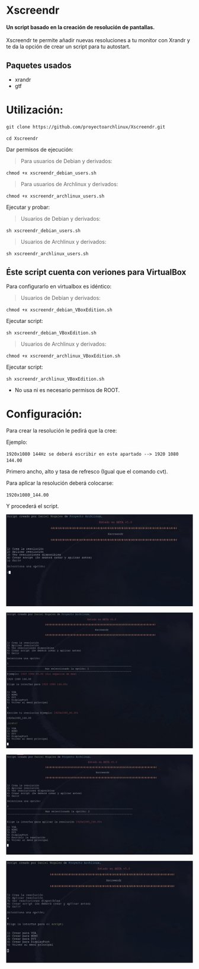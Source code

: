 # Xscreendr
#### Un script basado en la creación de resolución de pantallas.

Xscreendr te permite añadir nuevas resoluciones a tu monitor con Xrandr y te da la opción de crear un script para tu autostart.

## Paquetes usados

- xrandr
- gtf

# Utilización:

`git clone https://github.com/proyectoarchlinux/Xscreendr.git`

`cd Xscreendr`

Dar permisos de ejecución:

> Para usuarios de Debian y derivados:

`chmod +x xscreendr_debian_users.sh`

> Para usuarios de Archlinux y derivados:

`chmod +x xscreendr_archlinux_users.sh`

Ejecutar y probar:

> Usuarios de Debian y derivados:

`sh xscreendr_debian_users.sh`

> Usuarios de Archlinux y derivados:

`sh xscreendr_archlinux_users.sh`

## Éste script cuenta con veriones para VirtualBox

Para configurarlo en virtualbox es idéntico:

> Usuarios de Debian y derivados:

`chmod +x xscreendr_debian_VBoxEdition.sh`

Ejecutar script:

`sh xscreendr_debian_VBoxEdition.sh`

> Usuarios de Archlinux y derivados:

`chmod +x xscreendr_archlinux_VBoxEdition.sh`

Ejecutar script:

`sh xscreendr_archlinux_VBoxEdition.sh`

- No usa ni es necesario permisos de ROOT.

# Configuración:

Para crear la resolución le pedirá que la cree:

Ejemplo:

`1920x1080 144Hz se deberá escribir en este apartado --> 1920 1080 144.00`

Primero ancho, alto y tasa de refresco (Igual que el comando cvt).

Para aplicar la resolución deberá colocarse:

`1920x1080_144.00`

Y procederá el script.

<img src="https://raw.githubusercontent.com/proyectoarchlinux/Xscreendr/master/script.png"></img>


<img src="https://raw.githubusercontent.com/proyectoarchlinux/Xscreendr/master/script2.png"></img>


<img src="https://raw.githubusercontent.com/proyectoarchlinux/Xscreendr/master/script3.png"></img>


<img src="https://raw.githubusercontent.com/proyectoarchlinux/Xscreendr/master/script4.png"></img>

